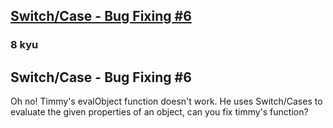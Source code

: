 <h2><a href=https://www.codewars.com/kata/55c933c115a8c426ac000082/train/javascript target="_blank">Switch/Case - Bug Fixing #6</a></h2><h3>8 kyu</h3><h2 id="switchcase---bug-fixing-6">Switch/Case - Bug Fixing #6</h2><p>Oh no! Timmy's evalObject function doesn't work. He uses Switch/Cases to evaluate the given properties of an object, can you fix timmy's function?</p>